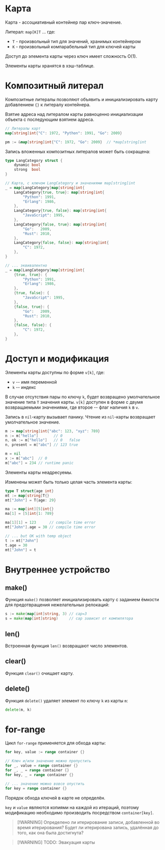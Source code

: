 # Карта
Карта - ассоциативный контейнер пар ключ-значение.

Литерал: `map[K]T`
... где:
- `T` - произвольный тип для значений, хранимых контейнером
- `K` - произвольный компарабельный тип для ключей карты

Доступ до элемента карты через ключ имеет сложность O(1).

Элементы карты хранятся в хэш-таблице.
# Композитный литерал
Композитные литералы позволяют объявить и инициализировать карту добавлением `{}` к литералу контейнера.

Взятие адреса над литералом карты равноценно инициализации объекта с последующим взятием адреса.

```go
// Литералы карт
map[string]int{"C": 1972, "Python": 1991, "Go": 2009}

pm := &map[string]int{"C": 1972, "Go": 2009}  // *map[string]int
```

Запись вложенных композитных литералов может быть сокращена:
```go
type LangCategory struct {
	dynamic bool
	strong  bool
}

// Карта, с ключом LangCategory и значениями map[string]int
_ = map[LangCategory]map[string]int{
	LangCategory{true, true}: map[string]int{
		"Python": 1991,
		"Erlang": 1986,
	},
	LangCategory{true, false}: map[string]int{
		"JavaScript": 1995,
	},
	LangCategory{false, true}: map[string]int{
		"Go":   2009,
		"Rust": 2010,
	},
	LangCategory{false, false}: map[string]int{
		"C": 1972,
	},
}

// ... эквивалентно
_ = map[LangCategory]map[string]int{
	{true, true}: {
		"Python": 1991,
		"Erlang": 1986,
	},
	{true, false}: {
		"JavaScript": 1995,
	},
	{false, true}: {
		"Go":   2009,
		"Rust": 2010,
	},
	{false, false}: {
		"C": 1972,
	},
}
```
# Доступ и модификация
Элементы карты доступны по форме `v[k]`, где:
- `v` -- имя переменной
- `k` -- индекс

В случае отсутствия пары по ключу `k`, будет возвращено умолчательное значение типа `T` значения карты.
`v[k]` доступен в форме с двумя возвращаемыми значениями, где второе -- флаг наличия `k` в `v`.

Запись в `nil`-карту вызывает панику. Чтение из `nil`-карты возвращает умолчательное значение.

```go
m := map[string]int{"abc": 123, "xyz": 789}
n := m["hello"]       // 0
n, ok := m["hello"]   // 0   false
n, present = m["abc"] // 123 true

m = nil
x := m["abc"]  // 0
m["abc"] = 234 // runtime panic
```

Элементы карты неадресуемы.

Изменены может быть только целая часть элемента карты:
```go
type T struct{age int}
mt := map[string]T{}
mt["John"] = T{age: 29}

ma := map[int][5]int{}
ma[1] = [5]int{1: 789}

ma[1][1] = 123      // compile time error
mt["John"].age = 30 // compile time error

// ... but OK with temp object
t := mt["John"]
t.age = 30
mt["John"] = t
```
# Внутреннее устройство
## make()
Функция `make()` позволяет инициализировать карту с заданием ёмкости для предотвращения нежелательных релокаций:
```go
s := make(map[int]string, 3) // cap=3
s = make(map[int]string)     // cap зависит от компилятора
```
## len()
Встроенная функция `len()` возвращают число элементов.
## clear()
Функция `clear()` очищает карту.
## delete()
Функция `delete()` удаляет элемент по ключу `k` из карты `m`:
```go
delete(m, k)
```

# for-range
Цикл `for-range` применяется для обхода карты:
```go
for key, value := range container {}

// Ключ и/или значение можно пропустить
for _, value = range container {}
for _, _ = range container {}
for key, _ = range container {}

// ... значение можно вовсе опустить
for key = range container {}
```

Порядок обхода ключей в карте не определён.

`key` и `value` являются копиями на каждой из итераций, поэтому модификацию необходимо производить посредством `container[key]`.

>[!WARNING] Определено ли итерирование записи, добавленной во время итерирования? Будет ли итерирована запись, удалённая до того, как она была достигнута?

>[!WARNING] TODO: Эвакуация карты